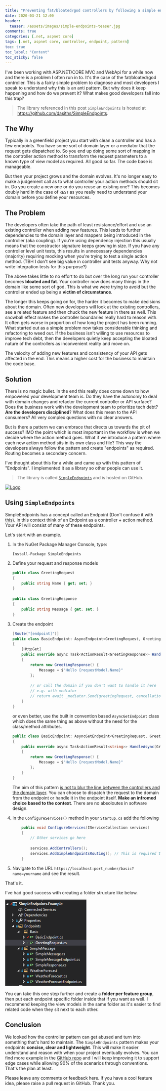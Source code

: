 ```yaml
---
title: "Preventing fat/bloated/god controllers by following a simple endpoint pattern"
date: 2020-03-21 12:00
header:
  teaser: /assets/images/simple-endpoints-teaser.jpg
comments: true
categories: [.net, aspnet core]
tags: [.net, aspnet core, controller, endpoint, pattern]
toc: true
toc_label: "Content"
toc_sticky: false
---
```

I've been working with ASP.NET/CORE MVC and WebApi for a while now and there is a problem I often run in to. It's the case of the fat/bloated/god controller. This is a fairly simple problem to diagnose and most developers I speak to understand why this is an anti pattern. But why does it keep happening and how do we prevent it? What makes good developers fall into this trap?

>The library referenced in this post `SimpleEndpoints` is hosted at https://github.com/dasiths/SimpleEndpoints.

## The Why

Typically in a greenfield project you start with clean a controller and has a few endpoints. You have some sort of domain layer or a mediator that the request gets dispatched to. So you end up doing some sort of mapping in the controller action method to transform the request parameters to a known type of view model as required. All good so far. The code base is manageable.

But then your project grows and the domain evolves. It's no longer easy to make a judgement call as to what controller your action methods should sit in. Do you create a new one or do you reuse an existing one? This becomes doubly hard in the case of `REST` as you really need to understand your domain before you define your resources.

## The Problem

The developers often take the path of least resistance/effort and use an existing controller when adding new features. This leads to further dependencies to the domain layer and mappers being introduced in the controller (aka coupling). If you're using dependency injection this usually means that the constructor signature keeps growing in size. If you have any controller level unit tests, this results in unnecessary dependencies (majority) requiring mocking when you're trying to test a single action method. (TBH I don't see big value in controller unit tests anyway. Why not write integration tests for this purpose?)

The above takes little to no effort to do but over the long run your controller becomes **bloated and fat**. Your controller now does many things in the domain like some sort of god. This is what we were trying to avoid but the controller ended up being a **victim of circumstance**.

The longer this keeps going on for, the harder it becomes to make decisions about the domain. Often new developers will look at the existing controllers, see a related feature and then chuck the new feature in there as well. This snowball effect makes the controller boundaries really hard to reason with. It often gets worse in proportion of how long the project has been running. What started out as a simple problem now takes considerable thinking and refactoring to weed out. If the business isn't willing to use resources to improve tech debt, then the developers quietly keep accepting the bloated nature of the controllers as inconvenient reality and move on.

The velocity of adding new features and consistency of your API gets affected in the end. This means a higher cost for the business to maintain the code base.

## Solution

There is no magic bullet. In the end this really does come down to how empowered your development team is. Do they have the autonomy to deal with domain changes and refactor the current controller or API surface? Does the business work with the development team to prioritize tech debt? **Are the developers disciplined**? What does this mean to the API consumers? All very complex questions with no clear answers.

But is there a pattern we can embrace that directs us towards the pit of success? IMO the point which is most important in the workflow is when we decide where the action method goes. What if we introduce a pattern where each new action method sits in its own class and file? This way the developers always follow the pattern and create "endpoints" as required. Routing becomes a secondary concern.

I've thought about this for a while and came up with this pattern of "Endpoints". I implemented it as a library so other people can use it.

> The library is called [`SimpleEndpoints`](https://github.com/dasiths/SimpleEndpoints) and is hosted on GitHub.

<a href="https://github.com/dasiths/SimpleEndpoints"><img src="https://dasith.me//assets/images/simple-endpoints-logo.png" alt="Logo" width="200"/></a>

## Using `SimpleEndpoints`

SimpleEndpoints has a concept called an Endpoint (Don't confuse it with [this](https://docs.microsoft.com/en-us/aspnet/core/fundamentals/routing?view=aspnetcore-3.1#endpoint-routing)). In this context think of an Endpoint as a controller + action method. Your API will consist of many of these endpoints.

Let's start with an example.

1. In the NuGet Package Manager Console, type:

    ```
    Install-Package SimpleEndpoints
    ```

2. Define your request and response models

    ```c#
    public class GreetingRequest
    {
        public string Name { get; set; }
    }

    public class GreetingResponse
    {
        public string Message { get; set; }
    }
    ```

3. Create the endpoint

    ```c#
    [Route("[endpoint]")]
    public class BasicEndpoint: AsyncEndpoint<GreetingRequest, GreetingResponse>
    {
        [HttpGet]
        public override async Task<ActionResult<GreetingResponse>> HandleAsync([FromQuery]GreetingRequest requestModel, CancellationToken cancellationToken = default)
        {
            return new GreetingResponse() {
                Message = $"Hello {requestModel.Name}"
            };

            // or call the domain if you don't want to handle it here
            // e.g. with mediator
            // return await _mediator.Send(greetingRequest, cancellationToken)
        }
    }
    ```

    or even better, use the built in convention based `AsyncGetEndpoint` class which does the same thing as above without the need for the class/method attributes.

    ```c#
    public class BasicEndpoint: AsyncGetEndpoint<GreetingRequest, GreetingResponse>
    {
        public override async Task<ActionResult<string>> HandleAsync(GreetingRequest requestModel, CancellationToken cancellationToken = default)
        {
            return new GreetingResponse() {
                Message = $"Hello {requestModel.Name}"
            };
        }
    }
    ```

    The aim of this pattern <u>is not to blur the line between the controllers and the domain layer</u>. You can choose to dispatch the request to the domain from the endpoint or handle it in the endpoint itself. **Make an infromed choice based to the context**. There are no absoloutes in software design.

4. In the `ConfigureServices()` method in your `Startup.cs` add the following

    ```c#
        public void ConfigureServices(IServiceCollection services)
        {
            // Other services go here

            services.AddControllers();
            services.AddSimpleEndpointsRouting(); // This is required to translate endpoint names
        }
    ```

5. Navigate to the URL `https://localhost:port_number/basic?name=yourname` and see the result.

That's it.

I've had good success with creating a folder structure like below.

![Folder Structure](/assets/images/simple-ednpoints-folderstructure.png)

You can take this one step further and create a **folder per feature group**, then put each endpoint specific folder inside that if you want as well. I recommend keeping the view models in the same folder as it's easier to find related code when they sit next to each other.

## Conclusion

We looked how the controller pattern can get abused and turn into something that's hard to maintain. The `SimpleEndpoints` pattern makes your endpoints **concise, clear and lightweight**. This will make it easier understand and reason with when your project eventually evolves. You can find more example in the [GitHub repo](https://github.com/dasiths/SimpleEndpoints) and I will keep improving it to support edge cases while allowing 90% of the scenarios through conventions. That's the plan at least.

Please leave any comments or feedback here. If you have a cool feature idea, please raise a pull request in GitHub. Thank you.
